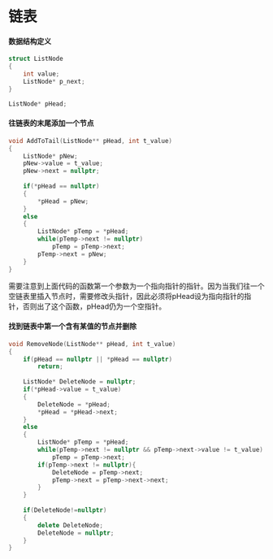 # 链表

#### 数据结构定义

```c++
struct ListNode
{
    int value;
    ListNode* p_next;
}

ListNode* pHead;
```

#### 往链表的末尾添加一个节点

```c++
void AddToTail(ListNode** pHead, int t_value)
{
    ListNode* pNew;
    pNew->value = t_value;
    pNew->next = nullptr;
    
    if(*pHead == nullptr)
    {
        *pHead = pNew;
    }
    else
    {
        ListNode* pTemp = *pHead;
        while(pTemp->next != nullptr)
            pTemp = pTemp->next;
        pTemp->next = pNew;
    }
}
```

需要注意到上面代码的函数第一个参数为一个指向指针的指针。因为当我们往一个空链表里插入节点时，需要修改头指针，因此必须将pHead设为指向指针的指针，否则出了这个函数，pHead仍为一个空指针。

#### 找到链表中第一个含有某值的节点并删除

```c++
void RemoveNode(ListNode** pHead, int t_value)
{
    if(pHead == nullptr || *pHead == nullptr)
        return;
    
    ListNode* DeleteNode = nullptr;
    if(*pHead->value = t_value)
    {
        DeleteNode = *pHead;
        *pHead = *pHead->next;
    }
    else
    {
        ListNode* pTemp = *pHead;
        while(pTemp->next != nullptr && pTemp->next->value != t_value)
            pTemp = pTemp->next;
        if(pTemp->next != nullptr){
            DeleteNode = pTemp->next;
            pTemp->next = pTemp->next->next;
        }        	
    }
    
    if(DeleteNode!=nullptr)
    {
        delete DeleteNode;
        DeleteNode = nullptr;
    }
}
```





